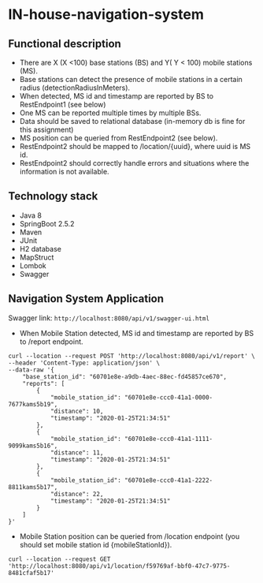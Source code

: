 # IN-house-navigation-system
## Functional description
* There are X (X <100) base stations (BS) and Y( Y < 100) mobile stations (MS).
* Base stations can detect the presence of mobile stations in a certain radius
(detectionRadiusInMeters).
* When detected, MS id and timestamp are reported by BS to RestEndpoint1 (see below)
* One MS can be reported multiple times by multiple BSs.
* Data should be saved to relational database (in-memory db is fine for this assignment)
* MS position can be queried from RestEndpoint2 (see below).
* RestEndpoint2 should be mapped to /location/{uuid}, where uuid is MS id.
* RestEndpoint2 should correctly handle errors and situations where the information is not
available.

## Technology stack

* Java 8
* SpringBoot 2.5.2
* Maven
* JUnit
* H2 database
* MapStruct
* Lombok
* Swagger

## Navigation System Application

Swagger link:
`http://localhost:8080/api/v1/swagger-ui.html`

* When Mobile Station detected, MS id and timestamp are reported by BS to /report endpoint.

```curl
curl --location --request POST 'http://localhost:8080/api/v1/report' \
--header 'Content-Type: application/json' \
--data-raw '{
    "base_station_id": "60701e8e-a9db-4aec-88ec-fd45857ce670",
    "reports": [
        {
            "mobile_station_id": "60701e8e-ccc0-41a1-0000-7677kams5b19",
            "distance": 10,
            "timestamp": "2020-01-25T21:34:51"
        },
        {
            "mobile_station_id": "60701e8e-ccc0-41a1-1111-9099kams5b16",
            "distance": 11,
            "timestamp": "2020-01-25T21:34:51"
        },
        {
            "mobile_station_id": "60701e8e-ccc0-41a1-2222-8811kams5b17",
            "distance": 22,
            "timestamp": "2020-01-25T21:34:51"
        }
    ]
}'
```

* Mobile Station position can be queried from /location endpoint (you should set mobile station id {mobileStationId}).

```curl
curl --location --request GET 'http://localhost:8080/api/v1/location/f59769af-bbf0-47c7-9775-8481cfaf5b17'
```

